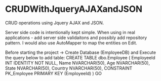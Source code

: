 # CRUDWithJqueryAJAXandJSON
CRUD operations using Jquery AJAX and JSON.

Server side code is intentionally kept simple. When using in real applications - add server side validaitons and possibly add repository pattern. I would also use AutoMapper to map the entities on Edit. 


Before starting the project -> Create Database (EmployeeDB) 
and Execute the query below to add table:
CREATE TABLE dbo.Employee
(
EmployeeId INT IDENTITY NOT NULL,
Name NVARCHAR(50),
Age NVARCHAR(50),
State NVARCHAR(50),
Country NVARCHAR(50),
CONSTRAINT PK_Employee PRIMARY KEY (EmployeeId)
)
GO


